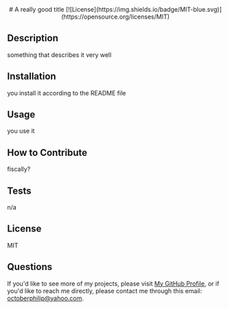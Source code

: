 <div align="center">
  # A really good title  
  [![License](https://img.shields.io/badge/MIT-blue.svg)](https://opensource.org/licenses/MIT)
  </div>

  ## Description  

  something that describes it very well  
  
  ## Installation  
  
  you install it according to the README file  
  
  ## Usage  
  
  you use it  
  
  ## How to Contribute  
  
  fiscally?  
  
  ## Tests  
  
  n/a  
  
  ## License  
  
  MIT  
  
  ## Questions  
  
  If you'd like to see more of my projects, please visit [My GitHub Profile](https://github.com/geovko), or if you'd like to reach me directly, please contact me through this email: octoberphilip@yahoo.com.  
  
  